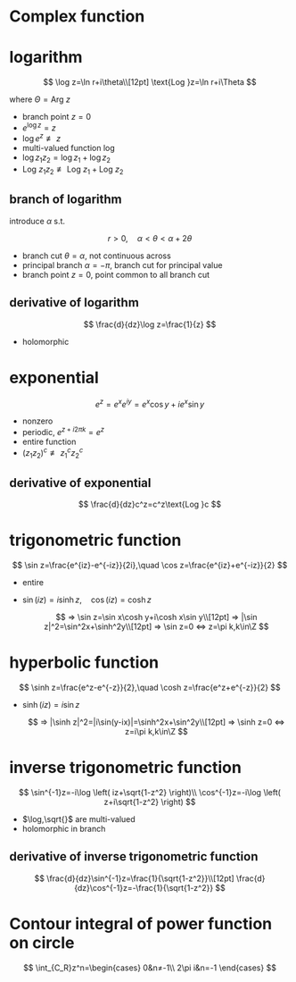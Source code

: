 # Complex function

# logarithm

$$
\log z=\ln r+i\theta\\[12pt]
\text{Log }z=\ln r+i\Theta
$$

where $\Theta=\text{Arg }z$

- branch point $z=0$
- $e^{\log z}=z$
- $\log e^z\not\equiv z$
- multi-valued function $\log$
- $\log z_1z_2=\log z_1+\log z_2$
- $\text{Log }z_1z_2\not\equiv\text{Log }z_1+\text{Log }z_2$

## branch of logarithm

introduce $\alpha$ s.t.

$$
r>0,\quad
\alpha<\theta<\alpha+2\theta
$$

- branch cut $\theta=\alpha$, not continuous across
- principal branch $\alpha=-\pi$, branch cut for principal value
- branch point $z=0$, point common to all branch cut

## derivative of logarithm

$$
\frac{d}{dz}\log z=\frac{1}{z}
$$

- holomorphic

# exponential

$$
e^z=e^xe^{iy}=e^x\cos y+ie^x\sin y
$$

- nonzero
- periodic, $e^{z+i2\pi k}=e^z$
- entire function
- $(z_1z_2)^c\not\equiv z_1^cz_2^c$

## derivative of exponential

$$
\frac{d}{dz}c^z=c^z\text{Log }c
$$

# trigonometric function

$$
\sin z=\frac{e^{iz}-e^{-iz}}{2i},\quad
\cos z=\frac{e^{iz}+e^{-iz}}{2}
$$

- entire
- $\sin(iz)=i\sinh z,\quad\cos(iz)=\cosh z$

    $$
    ⇒ \sin z=\sin x\cosh y+i\cosh x\sin y\\[12pt]
    ⇒ |\sin z|^2=\sin^2x+\sinh^2y\\[12pt]
    ⇒ \sin z=0 ⇔ z=\pi k,k\in\Z
    $$

# hyperbolic function

$$
\sinh z=\frac{e^z-e^{-z}}{2},\quad
\cosh z=\frac{e^z+e^{-z}}{2}
$$

- $\sinh(iz)=i\sin z$

    $$
    ⇒ |\sinh z|^2=|i\sin(y-ix)|=\sinh^2x+\sin^2y\\[12pt]
    ⇒ \sinh z=0 ⇔ z=i\pi k,k\in\Z
    $$

# inverse trigonometric function

$$
\sin^{-1}z=-i\log \left(
    iz+\sqrt{1-z^2}
\right)\\
\cos^{-1}z=-i\log \left(
    z+i\sqrt{1-z^2}
\right)
$$

- $\log,\sqrt{}$ are multi-valued
- holomorphic in branch

## derivative of inverse trigonometric function

$$
\frac{d}{dz}\sin^{-1}z=\frac{1}{\sqrt{1-z^2}}\\[12pt]
\frac{d}{dz}\cos^{-1}z=-\frac{1}{\sqrt{1-z^2}}
$$

# Contour integral of power function on circle

$$
\int_{C_R}z^n=\begin{cases}
    0&n≠-1\\
    2\pi i&n=-1
\end{cases}
$$

